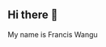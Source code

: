 ## Hi there 👋
My name is Francis Wangu
<!--
**FRANCIS-SUKI/FRANCIS-SUKI** is a ✨ _special_ ✨ repository because its `README.md` (this file) appears on your GitHub profile.

Here are some ideas to get you started:

- 🔭 I’m currently working as a Research Intern with a Government Agency
- 🌱 I’m currently learning ...
- 👯 I’m looking to collaborate on ...
- 🤔 I’m looking for help with ...
- 💬 Ask me about Data analysis
- 📫 How to reach me:You can reach me via my email wangufrancis5@gmail.com
- 😄 Pronouns: I
- ⚡ Fun fact: ...
-->
